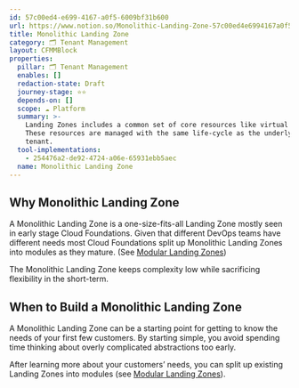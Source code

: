 ```yaml
---
id: 57c00ed4-e699-4167-a0f5-6009bf31b600
url: https://www.notion.so/Monolithic-Landing-Zone-57c00ed4e6994167a0f56009bf31b600
title: Monolithic Landing Zone
category: 🗂 Tenant Management
layout: CFMMBlock
properties:
  pillar: 🗂 Tenant Management
  enables: []
  redaction-state: Draft
  journey-stage: ⭐️⭐️
  depends-on: []
  scope: ☁️ Platform
  summary: >-
    Landing Zones includes a common set of core resources like virtual networks.
    These resources are managed with the same life-cycle as the underlying cloud
    tenant.
  tool-implementations:
    - 254476a2-de92-4724-a06e-65931ebb5aec
  name: Monolithic Landing Zone
---
```


## Why Monolithic Landing Zone



A Monolithic Landing Zone is a one-size-fits-all Landing Zone mostly seen in early stage Cloud Foundations. Given that different DevOps teams have different needs most Cloud Foundations split up Monolithic Landing Zones into modules as they mature. (See [Modular Landing Zones](/maturity-model/tenant-management/modular-landing-zones.md))

The Monolithic Landing Zone keeps complexity low while sacrificing flexibility in the short-term. 

## When to Build a Monolithic Landing Zone

A Monolithic Landing Zone can be a starting point for getting to know the needs of your first few customers. By starting simple, you avoid spending time thinking about overly complicated abstractions too early.

After learning more about your customers’ needs, you can split up existing Landing Zones into modules (see [Modular Landing Zones](/maturity-model/tenant-management/modular-landing-zones.md)). 

